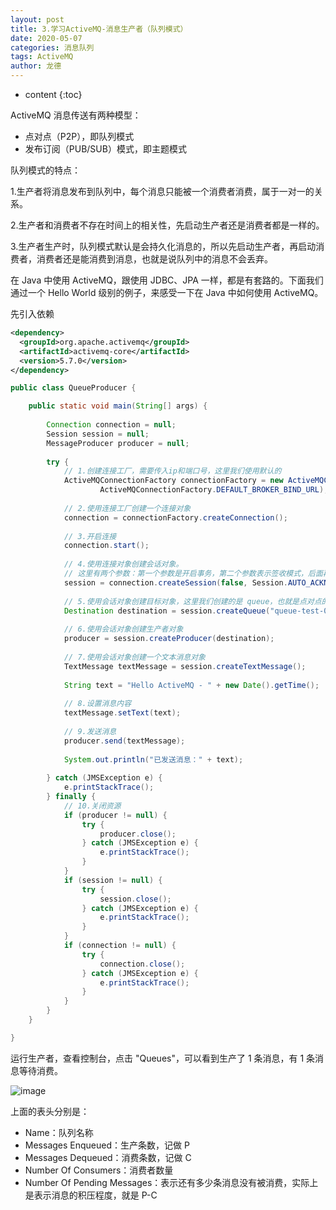 ```yaml
---
layout: post
title: 3.学习ActiveMQ-消息生产者（队列模式）
date: 2020-05-07
categories: 消息队列
tags: ActiveMQ
author: 龙德
---
```


* content
{:toc}

ActiveMQ 消息传送有两种模型：

- 点对点（P2P），即队列模式
- 发布订阅（PUB/SUB）模式，即主题模式

队列模式的特点：

1.生产者将消息发布到队列中，每个消息只能被一个消费者消费，属于一对一的关系。

2.生产者和消费者不存在时间上的相关性，先启动生产者还是消费者都是一样的。

3.生产者生产时，队列模式默认是会持久化消息的，所以先启动生产者，再启动消费者，消费者还是能消费到消息，也就是说队列中的消息不会丢弃。

在 Java 中使用 ActiveMQ，跟使用 JDBC、JPA 一样，都是有套路的。下面我们通过一个 Hello World 级别的例子，来感受一下在 Java 中如何使用 ActiveMQ。

先引入依赖

```xml
<dependency>
  <groupId>org.apache.activemq</groupId>
  <artifactId>activemq-core</artifactId>
  <version>5.7.0</version>
</dependency>
```

```java
public class QueueProducer {

    public static void main(String[] args) {
        
        Connection connection = null;
        Session session = null;
        MessageProducer producer = null;
        
        try {
            // 1.创建连接工厂，需要传入ip和端口号，这里我们使用默认的
            ActiveMQConnectionFactory connectionFactory = new ActiveMQConnectionFactory(
                    ActiveMQConnectionFactory.DEFAULT_BROKER_BIND_URL);
            
            // 2.使用连接工厂创建一个连接对象
            connection = connectionFactory.createConnection();
            
            // 3.开启连接
            connection.start();
            
            // 4.使用连接对象创建会话对象。
            // 这里有两个参数：第一个参数是开启事务，第二个参数表示签收模式，后面再详细介绍。
            session = connection.createSession(false, Session.AUTO_ACKNOWLEDGE);
            
            // 5.使用会话对象创建目标对象，这里我们创建的是 queue，也就是点对点的模式。除此之外还有一对多模式：createTopic()
            Destination destination = session.createQueue("queue-test-01");
            
            // 6.使用会话对象创建生产者对象
            producer = session.createProducer(destination);
            
            // 7.使用会话对象创建一个文本消息对象
            TextMessage textMessage = session.createTextMessage();
            
            String text = "Hello ActiveMQ - " + new Date().getTime();
            
            // 8.设置消息内容
            textMessage.setText(text);
            
            // 9.发送消息
            producer.send(textMessage);
            
            System.out.println("已发送消息：" + text);
            
        } catch (JMSException e) {
            e.printStackTrace();
        } finally {
            // 10.关闭资源
            if (producer != null) {
                try {
                    producer.close();
                } catch (JMSException e) {
                    e.printStackTrace();
                }
            }
            if (session != null) {
                try {
                    session.close();
                } catch (JMSException e) {
                    e.printStackTrace();
                }
            }
            if (connection != null) {
                try {
                    connection.close();
                } catch (JMSException e) {
                    e.printStackTrace();
                }
            }
        }
    }

}
```

运行生产者，查看控制台，点击 "Queues"，可以看到生产了 1 条消息，有 1 条消息等待消费。

![image](https://miansen.wang/assets/20200507154718.png)

上面的表头分别是：

- Name：队列名称
- Messages Enqueued：生产条数，记做 P
- Messages Dequeued：消费条数，记做 C
- Number Of Consumers：消费者数量
- Number Of Pending Messages：表示还有多少条消息没有被消费，实际上是表示消息的积压程度，就是 P-C